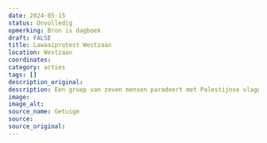 ```yaml
---
date: 2024-05-15
status: Onvolledig
opmerking: Bron is dagboek
draft: FALSE
title: Lawaaiprotest Westzaan
location: Westzaan
coordinates: 
category: acties
tags: []
description_original: 
description: Een groep van zeven mensen paradeert met Palestijnse vlaggen langs de omheining van de gevangenis in Westzaan om gevangenen te ondersteunen. Zij scanderen leuzen en zingen Palestina-liederen. Enkele Palestina-strijders waren eerder in de week in Amsterdam opgepakt vanwege hun verzet.
image: 
image_alt: 
source_name: Getuige
source: 
source_original: 
---
```

